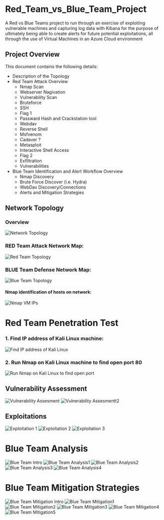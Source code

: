 # Red_Team_vs_Blue_Team_Project
A Red vs Blue Teams project to run through an exercise of exploiting vulnerable machines and capturing log data with Kibana for the purpose of ultimately being able to create alerts for future potential exploitations, all through the use of Virtual Machines in an Azure Cloud environment
## Project Overview
This document contains the following details:
- Description of the Topology 
- Red Team Attack Overview
   - Nmap Scan
   - Webserver Nagivation
   - Vulnerability Scan 
   - Bruteforce
   - SSH
   - Flag 1
   - Passward Hash and Crackstation tool
   - Webdav
   - Reverse Shell
    - Msfvenom
    - Cadaver ?   
    - Metasploit
   - Interactive Shell Access
    - Flag 2
    - Exfiltration  
   - Vulnerabilities
- Blue Team Identification and Alert Workflow Overview
   - Nmap Discovery
   - Brute Force Discover (i.e. Hydra)
   -  WebDav Discovery/Connections
   -  Alerts and Mitigation Strategies
## Network Topology 

### Overview
![Network Topology](https://github.com/Iz21/Red_Team_vs_Blue_Team_Project/blob/a4d09a5259b0b2dc8cb61ad4547e1943001a2c1b/Images/Red_vs_Blue_Team_Network%20diagram_Overview.PNG)

### RED Team Attack Network Map:
![Red Team Topology](https://github.com/Iz21/Red_Team_vs_Blue_Team_Project/blob/f7923b5d174e399368492385c48e0ad8c4a9c736/Images/Red%20Team_Github.PNG)

### BLUE Team Defense Network Map:
![Blue Team Topology](https://github.com/Iz21/Red_Team_vs_Blue_Team_Project/blob/48a69c5c165d094867d38cf322694bd238a7e7eb/Images/Blue%20Team_Github.PNG)

#### Nmap identification of hosts on network:
![Nmap VM IPs](https://github.com/Iz21/Red_Team_vs_Blue_Team_Project/blob/c106136047cd3763455e7d8e2652e755e79dd354/Images/VM%20IPs.png)


# Red Team Penetration Test

### 1. Find IP address of Kali Linux machine:
![Find IP address of Kali Linux](https://github.com/Iz21/Red_Team_vs_Blue_Team_Project/blob/eee37f6d9bf01ea896a992934054755604028d5f/Images/Find%20IP%20address%20of%20Kali%20Linux.png)

### 2. Run Nmap on Kali Linux machine to find open port 80
![Run Nmap on Kali Linux to find open port](https://github.com/Iz21/Red_Team_vs_Blue_Team_Project/blob/cb2c41880d6df06a2004f1d9a04aa24882dfe576/Images/Run%20Nmap%20on%20Kali%20LInux.png)

## Vulnerability Assessment
![Vulnerability Assesment](https://github.com/Iz21/Red_Team_vs_Blue_Team_Project/blob/29894624dda55031ee725a0c840545c5fac27198/Images/Vulnerablitiy%20Assessment.png)
![Vulnerability Assesmentt2](https://github.com/Iz21/Red_Team_vs_Blue_Team_Project/blob/609f328b2fb69cd82759bfc3bfcf713a2c6e7bef/Images/Vulnerablitiy%20Assessment2.png)

## Exploitations
![Exploitation 1](https://github.com/Iz21/Red_Team_vs_Blue_Team_Project/blob/ebe0df1cd467ca7cb0030636084715c02cbe9feb/Images/Exploitation%20slide.png)
![Exploitation 2](https://github.com/Iz21/Red_Team_vs_Blue_Team_Project/blob/ebe0df1cd467ca7cb0030636084715c02cbe9feb/Images/Exploitation%20slide2.png)
![Exploitation 3](https://github.com/Iz21/Red_Team_vs_Blue_Team_Project/blob/ebe0df1cd467ca7cb0030636084715c02cbe9feb/Images/Exploitation%20slide3.png)

# Blue Team Analysis
![Blue Team Intro](https://github.com/Iz21/Red_Team_vs_Blue_Team_Project/blob/9826c8e74acd96a43fedb0ad3fae69bb4fe2793a/Images/Blue%20Team%20Intro.png)
![Blue Team Analysis1](https://github.com/Iz21/Red_Team_vs_Blue_Team_Project/blob/9826c8e74acd96a43fedb0ad3fae69bb4fe2793a/Images/Blue%20Team%20Analysis1.png)
![Blue Team Analysis2](https://github.com/Iz21/Red_Team_vs_Blue_Team_Project/blob/9826c8e74acd96a43fedb0ad3fae69bb4fe2793a/Images/Blue%20Team%20Analysis2.png)
![Blue Team Analysis3](https://github.com/Iz21/Red_Team_vs_Blue_Team_Project/blob/9826c8e74acd96a43fedb0ad3fae69bb4fe2793a/Images/Blue%20Team%20Analysis3.png)
![Blue Team Analysis4](https://github.com/Iz21/Red_Team_vs_Blue_Team_Project/blob/9826c8e74acd96a43fedb0ad3fae69bb4fe2793a/Images/Blue%20Team%20Analysis4.png)

# Blue Team Mitigation Strategies
![Blue Team Mitigation Intro](https://github.com/Iz21/Red_Team_vs_Blue_Team_Project/blob/b6dcb0f9a122ba0cad002905372ff13020de506f/Blue%20Team%20Mitigation%20Intro.png)
![Blue Team Mitigation1](https://github.com/Iz21/Red_Team_vs_Blue_Team_Project/blob/b6dcb0f9a122ba0cad002905372ff13020de506f/Blue%20Team%20Mitigation1.png)
![Blue Team Mitigation2](https://github.com/Iz21/Red_Team_vs_Blue_Team_Project/blob/b6dcb0f9a122ba0cad002905372ff13020de506f/Blue%20Team%20Mitigation2.png)
![Blue Team Mitigation3](https://github.com/Iz21/Red_Team_vs_Blue_Team_Project/blob/b6dcb0f9a122ba0cad002905372ff13020de506f/Blue%20Team%20Mitigation3.png)
![Blue Team Mitigation4](https://github.com/Iz21/Red_Team_vs_Blue_Team_Project/blob/b6dcb0f9a122ba0cad002905372ff13020de506f/Blue%20Team%20Mitigation4.png)
![Blue Team Mitigation5](https://github.com/Iz21/Red_Team_vs_Blue_Team_Project/blob/b6dcb0f9a122ba0cad002905372ff13020de506f/Blue%20Team%20Mitigation5.png)









